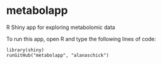 # metabolapp
R Shiny app for exploring metabolomic data

To run this app, open R and type the following lines of code:

```
library(shiny)
runGitHub("metabolapp", "alanaschick")
```
